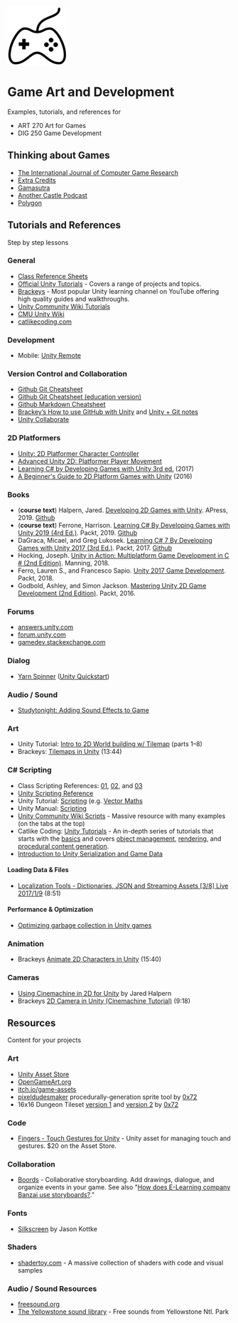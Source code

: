 
![game controller](reference-sheets/images/controller-xs.png)


# Game Art and Development

Examples, tutorials, and references for 

* ART 270 Art for Games
* DIG 250 Game Development



## Thinking about Games

* [The International Journal of Computer Game Research](http://gamestudies.org/)
* [Extra Credits](https://www.youtube.com/playlist?list=PLB9B0CA00461BB187)
* [Gamasutra](http://www.gamasutra.com/)
* [Another Castle Podcast](http://gamedesignadvance.com/?page_id=1616)
* [Polygon](https://www.polygon.com/)




## Tutorials and References
Step by step lessons

### General

* [Class Reference Sheets](reference-sheets/)
* [Official Unity Tutorials](https://unity3d.com/learn/tutorials) - Covers a range of projects and topics.
* [Brackeys](https://www.youtube.com/brackeys/) - Most popular Unity learning channel on YouTube offering high quality guides and walkthroughs.
* [Unity Community Wiki Tutorials](http://wiki.unity3d.com/index.php/Tutorials)
* [CMU Unity Wiki](https://wiki2.etc.cmu.edu/index.php/Unity_Main_Page)
* [catlikecoding.com](https://catlikecoding.com/)

### Development

* Mobile: [Unity Remote](https://docs.unity3d.com/Manual/UnityRemote5.html)


### Version Control and Collaboration

* [Github Git Cheatsheet](https://github.github.com/training-kit/downloads/github-git-cheat-sheet.pdf)
* [Github Git Cheatsheet (education version)](https://education.github.com/git-cheat-sheet-education.pdf)
* [Github Markdown Cheatsheet](https://guides.github.com/pdfs/markdown-cheatsheet-online.pdf)
* [Brackey’s How to use GitHub with Unity](https://www.youtube.com/watch?v=qpXxcvS-g3g) and [Unity + Git notes](https://stackoverflow.com/questions/18225126/how-to-use-git-for-unity3d-source-control)
* [Unity Collaborate](https://unity3d.com/unity/features/collaborate)



### 2D Platformers

* [Unity: 2D Platformer Character Controller](https://learn.unity.com/tutorial/live-session-2d-platformer-character-controller)
* [Advanced Unity 2D: Platformer Player Movement](https://www.lynda.com/Unity-tutorials/Advanced-Unity-2D-Platformer-Player-Movement/367449-2.html)
* [Learning C# by Developing Games with Unity 3rd ed.](https://www.amazon.com/Learning-Developing-Games-Unity-2017/dp/1788478924) (2017)
* [A Beginner's Guide to 2D Platform Games with Unity](https://www.amazon.com/Beginners-Guide-Platform-Games-Unity/dp/1520118171) (2016)



### Books

* (**course text**) Halpern, Jared. [Developing 2D Games with Unity](). APress, 2019. [Github](https://github.com/Apress/Devel-2D-Games-Unity)
* (**course text**) Ferrone, Harrison. [Learning C# By Developing Games with Unity 2019 (4rd Ed.)](https://www.packtpub.com/game-development/learning-c-developing-games-unity-2019-fourth-edition). Packt, 2019. [Github](https://github.com/PacktPublishing/Learning-C-by-Developing-Games-with-Unity-2019)
* DaGraca, Micael, and Greg Lukosek. [Learning C# 7 By Developing Games with Unity 2017 (3rd Ed.)](https://www.packtpub.com/game-development/learning-c-7-developing-games-unity-2017-third-edition). Packt, 2017. [Github](https://github.com/PacktPublishing/Learning-C-7-By-Developing-Games-with-Unity-2017-Third-Edition)
* Hocking, Joseph. [Unity in Action: Multiplatform Game Development in C # (2nd Edition)](https://www.manning.com/books/unity-in-action-second-edition). Manning, 2018.
* Ferro, Lauren S., and Francesco Sapio. [Unity 2017 Game Development](https://www.packtpub.com/game-development/unity-2017-2d-game-development-projects). Packt, 2018.
* Godbold, Ashley, and Simon Jackson. [Mastering Unity 2D Game Development (2nd Edition)](https://www.oreilly.com/library/view/mastering-unity-2d/9781786463456/). Packt, 2016.


### Forums

* [answers.unity.com](https://answers.unity.com)
* [forum.unity.com](https://forum.unity.com/)
* [gamedev.stackexchange.com](https://gamedev.stackexchange.com/)


### Dialog

* [Yarn Spinner](https://github.com/thesecretlab/YarnSpinner) ([Unity Quickstart](https://github.com/thesecretlab/YarnSpinner/blob/master/Documentation/YarnSpinner-Unity/YarnSpinner-with-Unity-QuickStart.md))


### Audio / Sound 

* [Studytonight: Adding Sound Effects to Game](https://www.studytonight.com/game-development-in-2D/audio-in-unity)


### Art

* Unity Tutorial: [Intro to 2D World building w/ Tilemap](https://unity3d.com/learn/tutorials/topics/2d-game-creation/intro-2d-world-building-w-tilemap?playlist=17093) (parts 1–8)
* Brackeys: [Tilemaps in Unity](https://www.youtube.com/watch?v=ryISV_nH8qw) (13:44)


### C# Scripting

* Class Scripting References: [01](reference-sheets/Unity-Scripting-01.md), [02](reference-sheets/Unity-Scripting-02.md), and [03](reference-sheets/Unity-Scripting-03.md)
* [Unity Scripting Reference](https://docs.unity3d.com/ScriptReference/index.html)
* Unity Tutorial: [Scripting](https://unity3d.com/learn/tutorials/s/scripting) (e.g. [Vector Maths](https://unity3d.com/learn/tutorials/topics/scripting/vector-maths)
* Unity Manual: [Scripting](https://docs.unity3d.com/Manual/ScriptingSection.html)
* [Unity Community Wiki Scripts](http://wiki.unity3d.com/index.php/Scripts/General) - Massive resource with many examples (on the tabs at the top)
* Catlike Coding: [Unity Tutorials](https://catlikecoding.com/unity/tutorials/) - An in-depth series of tutorials that starts with the [basics](https://catlikecoding.com/unity/tutorials/basics/) and covers [object management](https://catlikecoding.com/unity/tutorials/object-management/), [rendering](https://catlikecoding.com/unity/tutorials/rendering/), and [procedural content generation](https://catlikecoding.com/unity/tutorials/).
* [Introduction to Unity Serialization and Game Data](https://www.gamasutra.com/blogs/VivekTank/20180731/323248/Introduction_to_Unity_Serialization_and_Game_Data.php)


#### Loading Data & Files

* [Localization Tools - Dictionaries, JSON and Streaming Assets [3/8] Live 2017/1/9](https://www.youtube.com/watch?v=kox9EuSQL48) (8:51)


#### Performance & Optimization

* [Optimizing garbage collection in Unity games](https://unity3d.com/learn/tutorials/topics/performance-optimization/optimizing-garbage-collection-unity-games)




### Animation

* Brackeys [Animate 2D Characters in Unity](https://www.youtube.com/watch?v=eXIuizGzY2A) (15:40)


### Cameras

* [Using Cinemachine in 2D for Unity](https://medium.com/@jaredehalpern/using-cinemachine-in-2d-for-unity-f35dd394326d) by Jared Halpern
* Brackeys [2D Camera in Unity (Cinemachine Tutorial)](https://www.youtube.com/watch?v=2jTY11Am0Ig) (9:18)





## Resources
Content for your projects


### Art

* [Unity Asset Store](https://assetstore.unity.com)
* [OpenGameArt.org](OpenGameArt.org)
* [itch.io/game-assets](https://itch.io/game-assets)
* [pixeldudesmaker](https://0x72.itch.io/pixeldudesmaker) procedurally-generation sprite tool by [0x72](https://0x72.itch.io)
* 16x16 Dungeon Tileset [version 1](https://0x72.itch.io/16x16-dungeon-tileset) and [version 2](https://0x72.itch.io/dungeontileset-ii) by [0x72](https://0x72.itch.io)


### Code 

* [Fingers - Touch Gestures for Unity](https://assetstore.unity.com/packages/tools/input-management/fingers-touch-gestures-for-unity-41076) - Unity asset for managing touch and gestures. $20 on the Asset Store.

### Collaboration

* [Boords](https://boords.com/) - Collaborative storyboarding. Add drawings, dialogue, and organize events in your game. See also "[How does E-Learning company Banzai use storyboards?](https://boords.com/blog/case-study-banzai-storyboards-elearning)."

### Fonts

* [Silkscreen](https://www.1001fonts.com/silkscreen-font.html) by Jason Kottke

### Shaders

* [shadertoy.com](https://www.shadertoy.com/) - A massive collection of shaders with code and visual samples


### Audio / Sound Resources

* [freesound.org](https://freesound.org/)
* [The Yellowstone sound library](https://www.nps.gov/yell/learn/photosmultimedia/soundlibrary.htm) - Free sounds from Yellowstone Ntl. Park







